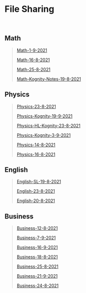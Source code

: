 # File Sharing
<br> 

## Math 
>[Math-1-9-2021](markdown/Math/Math-1-9-2021)
>
>[Math-16-8-2021](markdown/Math/Math-16-8-2021)
>
>[Math-25-8-2021](markdown/Math/Math-25-8-2021)
>
>[Math-Kognity-Notes-19-8-2021](markdown/Math/Math-Kognity-Notes-19-8-2021)
>

## Physics 
>[Physics-23-8-2021](markdown/Physics/Physics-23-8-2021)
>
>[Physics-Kognity-19-9-2021](markdown/Physics/Physics-Kognity-19-9-2021)
>
>[Physics-HL-Kognity-23-8-2021](markdown/Physics/Physics-HL-Kognity-23-8-2021)
>
>[Physics-Kognity-3-9-2021](markdown/Physics/Physics-Kognity-3-9-2021)
>
>[Physics-14-8-2021](markdown/Physics/Physics-14-8-2021)
>
>[Physics-16-8-2021](markdown/Physics/Physics-16-8-2021)
>

## English 
>[English-SL-19-8-2021](markdown/English/English-SL-19-8-2021)
>
>[English-23-8-2021](markdown/English/English-23-8-2021)
>
>[English-20-8-2021](markdown/English/English-20-8-2021)
>

## Business 
>[Business-12-8-2021](markdown/Business/Business-12-8-2021)
>
>[Business-7-9-2021](markdown/Business/Business-7-9-2021)
>
>[Business-16-9-2021](markdown/Business/Business-16-9-2021)
>
>[Business-18-8-2021](markdown/Business/Business-18-8-2021)
>
>[Business-25-8-2021](markdown/Business/Business-25-8-2021)
>
>[Business-21-9-2021](markdown/Business/Business-21-9-2021)
>
>[Business-24-8-2021](markdown/Business/Business-24-8-2021)
>

